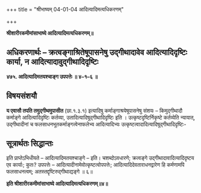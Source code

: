 +++
title = "श्रीभाष्यम् 04-01-04 आदित्यादिमत्यधिकरणम्"

+++


**श्रीशारीरकमीमांसाभाष्ये आदित्यादिमत्यधिकरणम्॥**

## अधिकरणार्थः – क्रत्वङ्गाश्रितेषूपासनेषु उद्गीथादावेव आदित्यादिदृष्टिः कार्या, न आदित्यादावुद्गीथादिदृष्टिः

**४७५. आदित्यादिमतयश्चाङ्ग उपपत्तेः ॥ ४–१–६ ॥**

## विषयसंशयौ

**य एवासौ तपति तमुद्गीथमुपासीत** (छा.१.३.१) इत्यादिषु कर्माङ्गाश्रयेषूपासनेषु संशयः – किमुद्गीथादौ कर्माङ्गे आदित्यादिदृष्टिः कर्तव्या, उतादित्यादिषूद्गीथादिदृष्टिः इति । उत्कृष्टदृष्टिर्निकृष्टे कर्तव्येति न्यायात्, उद्गीथादीनां च फलसाधनभूतकर्माङ्गत्वेनाफलेभ्य आदित्यादिभ्यः उत्कृष्टत्वादादित्यादिषूद्गीथादिदृष्टिः-

## सूत्रार्थतः सिद्धान्तः

इति प्राप्तेऽभिधीयते – आदित्यादिमतयश्चाङ्गे – इति। चशब्दोऽवधारणे; क्रत्वङ्गे उद्गीथादावादित्यादिदृष्टय एव कार्याः; कुतः? उपपत्तेः – आदित्यादीनामेवोत्कृष्टत्वोपपत्तेः; आदित्यादिदेवताराधनद्वारेण हि कर्मणामपि फलसाधनत्वम्; अतस्तद्दृष्टिरुद्गीथाद्यङ्गे ॥ ६॥

**इति श्रीशारीरकमीमांसाभाष्ये आदित्यादिमत्यधिकरणम्॥४॥**


